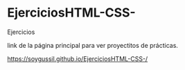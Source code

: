 # EjerciciosHTML-CSS-
Ejercicios


link de la página principal para ver proyectitos de prácticas.

https://soygussil.github.io/EjerciciosHTML-CSS-/
